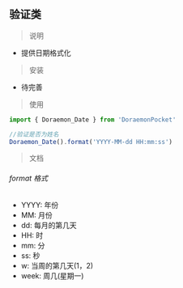 ## 验证类

> 说明

- 提供日期格式化

> 安装

- 待完善

> 使用

``` javascript
import { Doraemon_Date } from 'DoraemonPocket'

//验证是否为姓名
Doraemon_Date().format('YYYY-MM-dd HH:mm:ss')
```

> 文档

###### format 格式

- YYYY: 年份
- MM: 月份
- dd: 每月的第几天
- HH: 时
- mm: 分
- ss: 秒
- w: 当周的第几天(1，2)
- week: 周几(星期一)